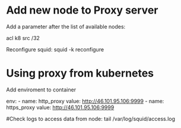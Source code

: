 # Add new node to Proxy server

Add a parameter after the list of available nodes:

acl k8 src <ip address node>/32

Reconfigure squid:
  squid -k reconfigure

# Using proxy from kubernetes

Add enviroment to container

  env:
    - name: http_proxy
      value: http://46.101.95.106:9999
    - name: https_proxy
      value: http://46.101.95.106:9999

#Check logs to access data from node:
  tail /var/log/squid/access.log